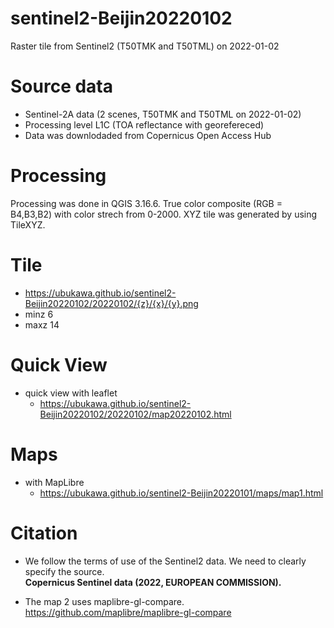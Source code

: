 # sentinel2-Beijin20220102
Raster tile from Sentinel2 (T50TMK and T50TML) on 2022-01-02

# Source data
* Sentinel-2A data (2 scenes, T50TMK and T50TML on 2022-01-02)  
* Processing level L1C (TOA reflectance with georefereced)
* Data was downlodaded from Copernicus Open Access Hub 

# Processing
Processing was done in QGIS 3.16.6.
True color composite (RGB = B4,B3,B2) with color strech from 0-2000.
XYZ tile was generated by using TileXYZ.

# Tile
* https://ubukawa.github.io/sentinel2-Beijin20220102/20220102/{z}/{x}/{y}.png  
* minz 6   
* maxz 14   

# Quick View
* quick view with leaflet
    * https://ubukawa.github.io/sentinel2-Beijin20220102/20220102/map20220102.html

# Maps
* with MapLibre
    * https://ubukawa.github.io/sentinel2-Beijin20220101/maps/map1.html

# Citation
* We follow the terms of use of the Sentinel2 data. We need to clearly specify the source.  
**Copernicus Sentinel data (2022, EUROPEAN COMMISSION).**  
  
* The map 2 uses maplibre-gl-compare. https://github.com/maplibre/maplibre-gl-compare
